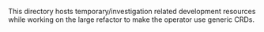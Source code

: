 This directory hosts temporary/investigation related development resources while working on the large refactor to make the operator use generic CRDs.